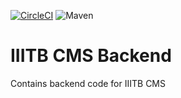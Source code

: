 
[![CircleCI](https://circleci.com/gh/akshathkaushal/IIITB-CMS-Backend.svg?style=svg&circle-token=82792b994f6b5a5e5baf538ed6d2f2b50ea144b7)]()
![Maven](https://github.com/akshathkaushal/IIITB-CMS-Backend/actions/workflows/verify.yml/badge.svg)

# IIITB CMS Backend
Contains backend code for IIITB CMS


